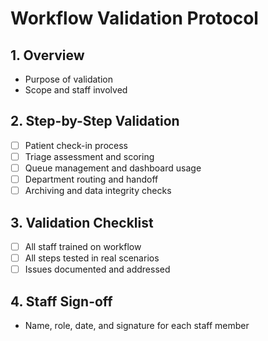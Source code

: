 # Workflow Validation Protocol

## 1. Overview
- Purpose of validation
- Scope and staff involved

## 2. Step-by-Step Validation
- [ ] Patient check-in process
- [ ] Triage assessment and scoring
- [ ] Queue management and dashboard usage
- [ ] Department routing and handoff
- [ ] Archiving and data integrity checks

## 3. Validation Checklist
- [ ] All staff trained on workflow
- [ ] All steps tested in real scenarios
- [ ] Issues documented and addressed

## 4. Staff Sign-off
- Name, role, date, and signature for each staff member 